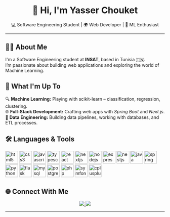 <h1 align="center">👋 Hi, I'm Yasser Chouket</h1>
<p align="center">💻 Software Engineering Student | 🌍 Web Developer | 🤖 ML Enthusiast</p>

---

## 👨‍💻 About Me

<p align="left">
I'm a Software Engineering student at <strong>INSAT</strong>, based in Tunisia 🇹🇳.<br>
I’m passionate about building web applications and exploring the world of Machine Learning.
</p>



## 🚀 What I'm Up To

<p align="left">
🔍 <strong>Machine Learning:</strong> Playing with scikit-learn – classification, regression, clustering.<br>
🌐 <strong>Full-Stack Development:</strong> Crafting web apps with <em>Spring Boot</em> and <em>Next.js</em>.<br>
🔧 <strong>Data Engineering:</strong> Building data pipelines, working with databases, and ETL processes.
</p>



## 🛠️ Languages & Tools

<div align="left">
  <img src="https://cdn.jsdelivr.net/gh/devicons/devicon/icons/html5/html5-original.svg" height="40" alt="html5"/>
  <img src="https://cdn.jsdelivr.net/gh/devicons/devicon/icons/css3/css3-original.svg" height="40" alt="css3"/>
  <img src="https://cdn.jsdelivr.net/gh/devicons/devicon/icons/javascript/javascript-original.svg" height="40" alt="javascript"/>
  <img src="https://cdn.jsdelivr.net/gh/devicons/devicon/icons/typescript/typescript-original.svg" height="40" alt="typescript"/>
  <img src="https://cdn.jsdelivr.net/gh/devicons/devicon/icons/react/react-original.svg" height="40" alt="react"/>
  <img src="https://cdn.jsdelivr.net/gh/devicons/devicon/icons/nextjs/nextjs-original.svg" height="40" alt="nextjs"/>
  <img src="https://cdn.jsdelivr.net/gh/devicons/devicon/icons/nodejs/nodejs-original.svg" height="40" alt="nodejs"/>
  <img src="https://cdn.jsdelivr.net/gh/devicons/devicon/icons/express/express-original.svg" height="40" alt="express"/>
  <img src="https://cdn.jsdelivr.net/gh/devicons/devicon/icons/nestjs/nestjs-original.svg" height="40" alt="nestjs"/>
  <img src="https://cdn.jsdelivr.net/gh/devicons/devicon/icons/java/java-original.svg" height="40" alt="java"/>
  <img src="https://cdn.jsdelivr.net/gh/devicons/devicon/icons/spring/spring-original.svg" height="40" alt="spring"/>
  <img src="https://cdn.jsdelivr.net/gh/devicons/devicon/icons/python/python-original.svg" height="40" alt="python"/>
  <img src="https://cdn.jsdelivr.net/gh/devicons/devicon/icons/flask/flask-original.svg" height="40" alt="flask"/>
  <img src="https://cdn.jsdelivr.net/gh/devicons/devicon/icons/mysql/mysql-original.svg" height="40" alt="mysql"/>
  <img src="https://cdn.jsdelivr.net/gh/devicons/devicon/icons/postgresql/postgresql-original.svg" height="40" alt="postgresql"/>
  <img src="https://cdn.jsdelivr.net/gh/devicons/devicon/icons/php/php-original.svg" height="40" alt="php"/>
  <img src="https://cdn.jsdelivr.net/gh/devicons/devicon/icons/symfony/symfony-original.svg" height="40" alt="symfony"/>
  <img src="https://cdn.jsdelivr.net/gh/devicons/devicon/icons/cplusplus/cplusplus-original.svg" height="40" alt="cplusplus"/>
</div>



## 🌐 Connect With Me

<p align="center">
  <a href="https://www.linkedin.com/in/yasser-chouket-9b15b8285/" target="_blank">
    <img src="https://img.shields.io/badge/LinkedIn-0077B5?style=for-the-badge&logo=linkedin&logoColor=white" />
  </a>
  <a href="https://www.facebook.com/yasser.chouket.1/" target="_blank">
    <img src="https://img.shields.io/badge/Facebook-1877F2?style=for-the-badge&logo=facebook&logoColor=white" />
  </a>
</p>

---
